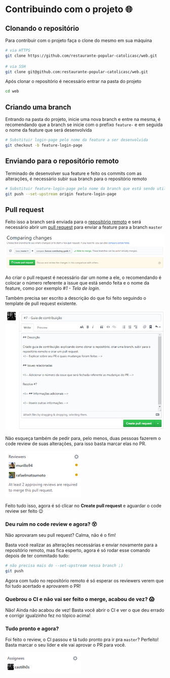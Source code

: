 # Contribuindo com o projeto :globe_with_meridians:

## Clonando o repositório

Para contribuir com o projeto faça o clone do mesmo em sua máquina

```sh
# via HTTPS
git clone https://github.com/restaurante-popular-catolicasc/web.git

# via SSH
git clone git@github.com:restaurante-popular-catolicasc/web.git
```

Após clonar o repositório é necessário entrar na pasta do projeto

```sh
cd web
```

## Criando uma branch

Entrando na pasta do projeto, inicie uma nova branch e entre na mesma, é recomendando que a branch se inicie com o prefixo `feature-` e em seguida o nome da feature que será desenvolvida

```sh
# Substituir login-page pelo nome da feature a ser desenvolvida
git checkout -b feature-login-page
```

## Enviando para o repositório remoto

Terminado de desenvolver sua feature e feito os commits com as alterações, é necessário subir sua branch para o repositório remoto

```sh
# Substituir feature-login-page pelo nome da branch que está sendo utilizada
git push --set-upstream origin feature-login-page
```

## Pull request

Feito isso a branch será enviada para o [repositório remoto](https://github.com/restaurante-popular-catolicasc/web) e será necessário abrir um [pull request](https://github.com/restaurante-popular-catolicasc/web/compare) para enviar a feature para a branch `master`

![Abrindo o PR](images/open-pull-request.png)

Ao criar o pull request é necessário dar um nome a ele, o recomendando é colocar o número referente a issue que está sendo feita e o nome da feature, como por exemplo *#1 - Tela de login*.

Também precisa ser escrito a descrição do que foi feito seguindo o template de pull request existente.

![Inserindo o título e a descrição do PR](images/pull-request-title-and-description.png)

Não esqueça também de pedir para, pelo menos, duas pessoas fazerem o code review de suas alterações, para isso basta marcar elas no PR.

![Adicionando reviewers ao PR](images/reviewers.png)

Feito tudo isso, agora é só clicar no **Create pull request** e aguardar o code review ser feito :wink:

### Deu ruim no code review e agora? :dizzy_face:

Não aprovaram seu pull request? Calma, não é o fim!

Basta você realizar as alterações necessárias e enviar novamente para a repositório remoto, mas fica esperto, agora é só rodar esse comando depois de ter commitado tudo:

```sh
# não precisa mais do --set-upstream nessa branch ;)
git push
```

Agora com tudo no repositório remoto é só esperar os reviewers verem que foi tudo acertado e aprovarem o PR!

### Quebrou o CI e não vai ser feito o merge, acabou de vez? :scream:

Não! Ainda não acabou de vez! Basta você abrir o CI e ver o que deu errado e corrigir igualzinho fez no tópico acima!

### Tudo pronto e agora?

Foi feito o review, o CI passou e tá tudo pronto pra ir pra `master`? Perfeito! Basta marcar o seu líder e ele vai aprovar o PR para você.

![Adicionando reviewers ao PR](images/team-leader.png)
